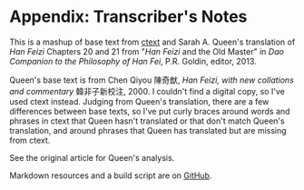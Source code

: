 # Appendix: Transcriber's Notes

This is a mashup of
base text from [ctext](https://ctext.org/hanfeizi/)
and Sarah A. Queen's
translation of _Han Feizi_ Chapters 20 and 21
from "_Han Feizi_ and the Old Master"
in _Dao Companion to the Philosophy of Han Fei_,
P.R. Goldin, editor, 2013.

Queen's base text is from
Chen Qiyou 陳奇猷, _Han Feizi, with new collations and commentary_ 韓非子新校注, 2000.
I couldn't find a digital copy,
so I've used ctext instead.
Judging from Queen's translation,
there are a few differences
between base texts,
so I've put curly braces
around words and phrases in ctext
that Queen hasn't translated
or that don't match Queen's translation,
and around phrases that Queen has translated but are missing from ctext.

See the original article for Queen's analysis.

Markdown resources and a build script are on
[GitHub](https://github.com/riverside-elvis/han-feizi).
